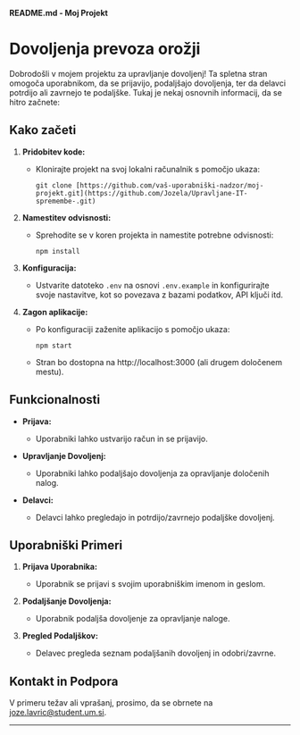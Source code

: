**README.md - Moj Projekt**

# Dovoljenja prevoza orožji

Dobrodošli v mojem projektu za upravljanje dovoljenj! Ta spletna stran omogoča uporabnikom, da se prijavijo, podaljšajo dovoljenja, ter da delavci potrdijo ali zavrnejo te podaljške. Tukaj je nekaj osnovnih informacij, da se hitro začnete:

## Kako začeti

1. **Pridobitev kode:**
   - Klonirajte projekt na svoj lokalni računalnik s pomočjo ukaza:
     ```
     git clone [https://github.com/vaš-uporabniški-nadzor/moj-projekt.git](https://github.com/Jozela/Upravljane-IT-spremembe-.git)
     ```

2. **Namestitev odvisnosti:**
   - Sprehodite se v koren projekta in namestite potrebne odvisnosti:
     ```
     npm install
     ```

3. **Konfiguracija:**
   - Ustvarite datoteko `.env` na osnovi `.env.example` in konfigurirajte svoje nastavitve, kot so povezava z bazami podatkov, API ključi itd.

4. **Zagon aplikacije:**
   - Po konfiguraciji zaženite aplikacijo s pomočjo ukaza:
     ```
     npm start
     ```
   - Stran bo dostopna na http://localhost:3000 (ali drugem določenem mestu).

## Funkcionalnosti

- **Prijava:**
  - Uporabniki lahko ustvarijo račun in se prijavijo.

- **Upravljanje Dovoljenj:**
  - Uporabniki lahko podaljšajo dovoljenja za opravljanje določenih nalog.

- **Delavci:**
  - Delavci lahko pregledajo in potrdijo/zavrnejo podaljške dovoljenj.

## Uporabniški Primeri

1. **Prijava Uporabnika:**
   - Uporabnik se prijavi s svojim uporabniškim imenom in geslom.

2. **Podaljšanje Dovoljenja:**
   - Uporabnik podaljša dovoljenje za opravljanje naloge.

3. **Pregled Podaljškov:**
   - Delavec pregleda seznam podaljšanih dovoljenj in odobri/zavrne.

## Kontakt in Podpora

V primeru težav ali vprašanj, prosimo, da se obrnete na [joze.lavric@student.um.si](mailto:joze.lavric@student.um.si).

--- 
